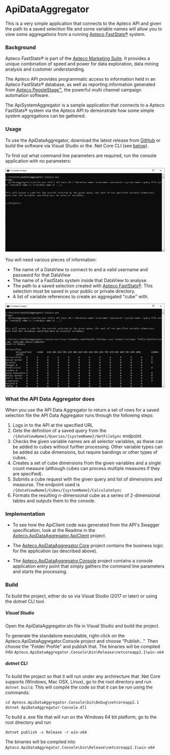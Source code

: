 # ApiDataAggregator
This is a very simple application that connects to the Apteco API and given the path to a saved selection file and
some variable names will allow you to view some aggregations from a running 
[Apteco FastStats®](https://www.apteco.com/products/faststats) system.

### Background
Apteco FastStats® is part of the [Apteco Marketing Suite](http://www.apteco.com).  It provides a unique
combination of speed and power for data exploration, data mining analysis and customer understanding.

The Apteco API provides programmatic access to information held in an Apteco FastStats® database, as
well as reporting information generated from [Apteco PeopleStage™](https://www.apteco.com/products/peoplestage),
the powerful multi channel campaign automation software.

The ApiSystemAggregator is a sample application that connects to a Apteco FastStats® system via the
Apteco API to demonstrate how some simple system aggregations can be gathered.

### Usage
To use the ApiDataAggregator, download the latest release from [GitHub](https://github.com/Apteco/ApiDataAggregator/releases)
or build the software via Visual Studio or the .Net Core CLI (see [below](#Build)).

To find out what command line parameters are required, run the console application with no parameters:

![Get Usage](Apteco.ApiDataAggregator.Resources/Images/Readme/ApiDataAggregator-Usage.jpg)

You will need various pieces of information:

* The name of a DataView to connect to and a valid username and password for that DataView
* The name of a FastStats system inside that DataView to analyse.
* The path to a saved selection created with [Apteco FastStats®](https://www.apteco.com/products/faststats).
This selection must be saved in your public or private directory.
* A list of variable references to create an aggregated "cube" with.

![Output data for selection](Apteco.ApiDataAggregator.Resources/Images/Readme/ApiDataAggregator-Results.jpg)

### What the API Data Aggregator does

When you use the API Data Aggregator to return a set of rows for a saved selection file the API Data Aggregator runs
through the following steps:

1. Logs in to the API at the specified URL
2. Gets the definition of a saved query from the `/{dataViewName}/Queries/{systemName}/GetFileSync` endpoint.
3. Checks the given variable names are all selector variables, as these can be added to cubes without further
processing.  Other variable types can be added as cube dimensions, but require bandings or other types of cubes.
4. Creates a set of cube dimensions from the given variables and a single count measure (although cubes can process
multiple measures if they are specified).
5. Submits a cube request with the given query and list of dimensions and measurse.  The endpoint used is
`/{dataViewName}/Cubes/{systemName}/CalculateSync` 
6. Formats the resulting n-dimensional cube as a series of 2-dimensional tables and outputs them to the console.

### Implementation
* To see how the ApiClient code was generated from the API's Swagger specification, look at the
Readme in the [Apteco.ApiDataAggregator.ApiClient](Apteco.ApiDataAggregator.ApiClient) project.

* The [Apteco.ApiDataAggregator.Core](Apteco.ApiDataAggregator.Core) project contains the business logic for the
application (as described above).

* The [Apteco.ApiDataAggregator.Console](Apteco.ApiDataAggregator.Console) project contains a console application
entry point that simply gathers the command line parameters and starts the processing.

### Build
To build the project, either do so via Visual Studio (2017 or later) or using the dotnet CLI tool.

##### Visual Studio
Open the ApiDataAggregator.sln file in Visual Studio and build the project.

To generate the standalone executable, right-click on the Apteco.ApiDataAggregator.Console project and choose "Publish...".
Then choose the "Folder Profile" and publish that.  The binaries will be compiled into
`Apteco.ApiDataAggregator.Console\bin\Release\netcoreapp2.1\win-x64`

##### dotnet CLI
To build the project so that it will run under any archirecture that .Net Core supports (Windows, Mac OSX, Linux), go to the
root directory and run `dotnet build`.  This will compile the code so that it can be run using the commands:

```
cd Apteco.ApiDataAggregator.Console\bin\Debug\netcoreapp2.1
dotnet ApiDataAggregator-Console.dll
```

To build a .exe file that will run on the Windows 64 bit platform, go to the root directory and run 
```
dotnet publish -c Release -r win-x64
```

The binaries will be compiled into
`Apteco.ApiDataAggregator.Console\bin\Release\netcoreapp2.1\win-x64`
